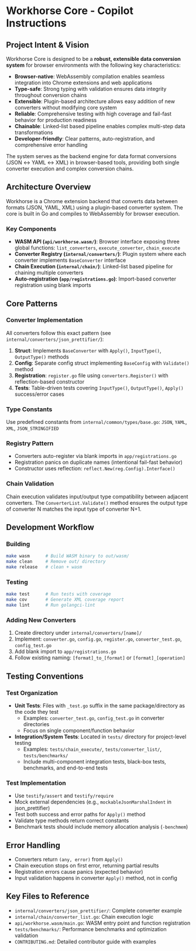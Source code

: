 # Workhorse Core - Copilot Instructions

## Project Intent & Vision

Workhorse Core is designed to be a **robust, extensible data conversion system** for browser environments with the following key characteristics:

- **Browser-native**: WebAssembly compilation enables seamless integration into Chrome extensions and web applications
- **Type-safe**: Strong typing with validation ensures data integrity throughout conversion chains
- **Extensible**: Plugin-based architecture allows easy addition of new converters without modifying core system
- **Reliable**: Comprehensive testing with high coverage and fail-fast behavior for production readiness
- **Chainable**: Linked-list based pipeline enables complex multi-step data transformations
- **Developer-friendly**: Clear patterns, auto-registration, and comprehensive error handling

The system serves as the backend engine for data format conversions (JSON ↔ YAML ↔ XML) in browser-based tools, providing both single converter execution and complex conversion chains.

## Architecture Overview

Workhorse is a Chrome extension backend that converts data between formats (JSON, YAML, XML) using a plugin-based converter system. The core is built in Go and compiles to WebAssembly for browser execution.

### Key Components

- **WASM API (`api/workhorse.wasm/`)**: Browser interface exposing three global functions: `list_converters`, `execute_converter`, `chain_execute`
- **Converter Registry (`internal/converters/`)**: Plugin system where each converter implements `BaseConverter` interface
- **Chain Execution (`internal/chain/`)**: Linked-list based pipeline for chaining multiple converters
- **Auto-registration (`app/registrations.go`)**: Import-based converter registration using blank imports

## Core Patterns

### Converter Implementation

All converters follow this exact pattern (see `internal/converters/json_prettifier/`):

1. **Struct**: Implements `BaseConverter` with `Apply()`, `InputType()`, `OutputType()` methods
2. **Config**: Separate config struct implementing `BaseConfig` with `Validate()` method
3. **Registration**: `register.go` file using `converters.Register()` with reflection-based constructor
4. **Tests**: Table-driven tests covering `InputType()`, `OutputType()`, `Apply()` success/error cases

### Type Constants

Use predefined constants from `internal/common/types/base.go`: `JSON`, `YAML`, `XML`, `JSON_STRINGIFIED`

### Registry Pattern

- Converters auto-register via blank imports in `app/registrations.go`
- Registration panics on duplicate names (intentional fail-fast behavior)
- Constructor uses reflection: `reflect.New(reg.Config).Interface()`

### Chain Validation

Chain execution validates input/output type compatibility between adjacent converters. The `ConverterList.Validate()` method ensures the output type of converter N matches the input type of converter N+1.

## Development Workflow

### Building

```bash
make wasm      # Build WASM binary to out/wasm/
make clean     # Remove out/ directory
make release   # clean + wasm
```

### Testing

```bash
make test      # Run tests with coverage
make cov       # Generate XML coverage report
make lint      # Run golangci-lint
```

### Adding New Converters

1. Create directory under `internal/converters/[name]/`
2. Implement: `converter.go`, `config.go`, `register.go`, `converter_test.go`, `config_test.go`
3. Add blank import to `app/registrations.go`
4. Follow existing naming: `[format]_to_[format]` or `[format]_[operation]`

## Testing Conventions

### Test Organization

- **Unit Tests**: Files with `_test.go` suffix in the same package/directory as the code they test
  - Examples: `converter_test.go`, `config_test.go` in converter directories
  - Focus on single component/function behavior
- **Integration/System Tests**: Located in `tests/` directory for project-level testing
  - Examples: `tests/chain_execute/`, `tests/converter_list/`, `tests/benchmarks/`
  - Include multi-component integration tests, black-box tests, benchmarks, and end-to-end tests

### Test Implementation

- Use `testify/assert` and `testify/require`
- Mock external dependencies (e.g., `mockableJsonMarshalIndent` in json_prettifier)
- Test both success and error paths for `Apply()` method
- Validate type methods return correct constants
- Benchmark tests should include memory allocation analysis (`-benchmem`)

## Error Handling

- Converters return `(any, error)` from `Apply()`
- Chain execution stops on first error, returning partial results
- Registration errors cause panics (expected behavior)
- Input validation happens in converter `Apply()` method, not in config

## Key Files to Reference

- `internal/converters/json_prettifier/`: Complete converter example
- `internal/chain/converter_list.go`: Chain execution logic
- `api/workhorse.wasm/main.go`: WASM entry point and function registration
- `tests/benchmarks/`: Performance benchmarks and optimization validation
- `CONTRIBUTING.md`: Detailed contributor guide with examples
